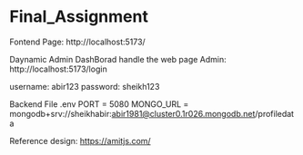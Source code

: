# Final_Assignment

Fontend Page: http://localhost:5173/

Daynamic  Admin DashBorad handle the web page
Admin: http://localhost:5173/login

username: abir123
password: sheikh123

Backend File
.env
PORT = 5080
MONGO_URL = mongodb+srv://sheikhabir:abir1981@cluster0.1r026.mongodb.net/profiledata    

Reference design: https://amitjs.com/